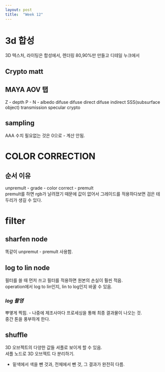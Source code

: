 ```yaml
---
layout: post
title:  "Week 12"
---
```


# 3d 합성

3D 텍스처, 라이팅은 합성에서, 렌더링 80,90%만 만들고 디테일 누크에서 

## Crypto matt  

## MAYA AOV 탭
Z - depth
P -
N -
albedo
difuse 
difuse direct
difuse indirect
SSS(subsurface object)
transmission
specular
crypto

## sampling
AAA 수치 필요없는 것은 0으로 - 계산 안됨.


# COLOR CORRECTION

## 순서 이유
unpremult - grade - color correct - premult  
premult를 하면 rgb가 날려졌기 때문에 값이 없어서 그레이드를 적용하다보면 검은 테두리가 생길 수 있다.  

# filter

## sharfen node
똑같이 unpremut - premult 사용함.  

## log to lin node  

필터를 쓸 때 먼저 쓰고 필터를 적용하면 원본의 손실이 훨씬 적음.   
operation에서 log to lin인지, lin to log인지 바꿀 수 있음.  

### *log 촬영*  
뿌옇게 찍힘. - 나중에 제조사마다 프로세싱을 통해 최종 결과물이 나오는 것.  
중간 톤을 풍부하게 한다.  

## shuffle 
3D 오브젝트의 다양한 값들 셔플로 보이게 할 수 있음.  
셔플 노드로 3D 오브젝트 다 분리하기.

- 밑색에서 색을 뺀 것과, 전체에서 뺀 것, 그 결과가 완전히 다름.


 



